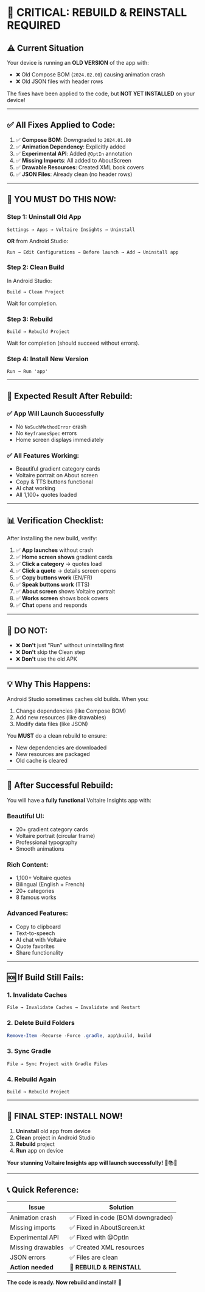 # 🚨 CRITICAL: REBUILD & REINSTALL REQUIRED

## ⚠️ **Current Situation**

Your device is running an **OLD VERSION** of the app with:
- ❌ Old Compose BOM (`2024.02.00`) causing animation crash
- ❌ Old JSON files with header rows

The fixes have been applied to the code, but **NOT YET INSTALLED** on your device!

---

## ✅ **All Fixes Applied to Code:**

1. ✅ **Compose BOM**: Downgraded to `2024.01.00`
2. ✅ **Animation Dependency**: Explicitly added
3. ✅ **Experimental API**: Added `@OptIn` annotation
4. ✅ **Missing Imports**: All added to AboutScreen
5. ✅ **Drawable Resources**: Created XML book covers
6. ✅ **JSON Files**: Already clean (no header rows)

---

## 🔧 **YOU MUST DO THIS NOW:**

### **Step 1: Uninstall Old App**
```
Settings → Apps → Voltaire Insights → Uninstall
```
**OR** from Android Studio:
```
Run → Edit Configurations → Before launch → Add → Uninstall app
```

### **Step 2: Clean Build**
In Android Studio:
```
Build → Clean Project
```
Wait for completion.

### **Step 3: Rebuild**
```
Build → Rebuild Project
```
Wait for completion (should succeed without errors).

### **Step 4: Install New Version**
```
Run → Run 'app'
```

---

## 🎯 **Expected Result After Rebuild:**

### ✅ **App Will Launch Successfully**
- No `NoSuchMethodError` crash
- No `KeyframesSpec` errors
- Home screen displays immediately

### ✅ **All Features Working:**
- Beautiful gradient category cards
- Voltaire portrait on About screen
- Copy & TTS buttons functional
- AI chat working
- All 1,100+ quotes loaded

---

## 📊 **Verification Checklist:**

After installing the new build, verify:

1. ✅ **App launches** without crash
2. ✅ **Home screen shows** gradient cards
3. ✅ **Click a category** → quotes load
4. ✅ **Click a quote** → details screen opens
5. ✅ **Copy buttons work** (EN/FR)
6. ✅ **Speak buttons work** (TTS)
7. ✅ **About screen** shows Voltaire portrait
8. ✅ **Works screen** shows book covers
9. ✅ **Chat** opens and responds

---

## 🚫 **DO NOT:**

- ❌ **Don't** just "Run" without uninstalling first
- ❌ **Don't** skip the Clean step
- ❌ **Don't** use the old APK

---

## 💡 **Why This Happens:**

Android Studio sometimes caches old builds. When you:
1. Change dependencies (like Compose BOM)
2. Add new resources (like drawables)
3. Modify data files (like JSON)

You **MUST** do a clean rebuild to ensure:
- New dependencies are downloaded
- New resources are packaged
- Old cache is cleared

---

## 🎉 **After Successful Rebuild:**

You will have a **fully functional** Voltaire Insights app with:

### **Beautiful UI:**
- 20+ gradient category cards
- Voltaire portrait (circular frame)
- Professional typography
- Smooth animations

### **Rich Content:**
- 1,100+ Voltaire quotes
- Bilingual (English + French)
- 20+ categories
- 8 famous works

### **Advanced Features:**
- Copy to clipboard
- Text-to-speech
- AI chat with Voltaire
- Quote favorites
- Share functionality

---

## 🆘 **If Build Still Fails:**

### **1. Invalidate Caches**
```
File → Invalidate Caches → Invalidate and Restart
```

### **2. Delete Build Folders**
```powershell
Remove-Item -Recurse -Force .gradle, app\build, build
```

### **3. Sync Gradle**
```
File → Sync Project with Gradle Files
```

### **4. Rebuild Again**
```
Build → Rebuild Project
```

---

## 📱 **FINAL STEP: INSTALL NOW!**

1. **Uninstall** old app from device
2. **Clean** project in Android Studio
3. **Rebuild** project
4. **Run** app on device

**Your stunning Voltaire Insights app will launch successfully!** 🎊📚✨

---

## 📞 **Quick Reference:**

| Issue | Solution |
|-------|----------|
| Animation crash | ✅ Fixed in code (BOM downgraded) |
| Missing imports | ✅ Fixed in AboutScreen.kt |
| Experimental API | ✅ Fixed with @OptIn |
| Missing drawables | ✅ Created XML resources |
| JSON errors | ✅ Files are clean |
| **Action needed** | **🔴 REBUILD & REINSTALL** |

**The code is ready. Now rebuild and install!** 🚀
